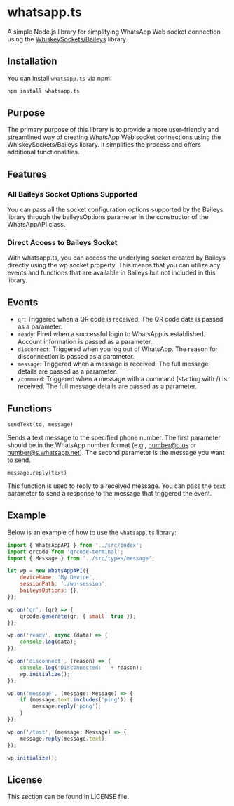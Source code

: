 # whatsapp.ts

A simple Node.js library for simplifying WhatsApp Web socket connection using the [WhiskeySockets/Baileys](https://github.com/WhiskeySockets/Baileys) library.

## Installation

You can install `whatsapp.ts` via npm:

```bash
npm install whatsapp.ts
```

## Purpose

The primary purpose of this library is to provide a more user-friendly and streamlined way of creating WhatsApp Web socket connections using the WhiskeySockets/Baileys library. It simplifies the process and offers additional functionalities.

## Features

### All Baileys Socket Options Supported
You can pass all the socket configuration options supported by the Baileys library through the baileysOptions parameter in the constructor of the WhatsAppAPI class.

### Direct Access to Baileys Socket
With whatsapp.ts, you can access the underlying socket created by Baileys directly using the wp.socket property. This means that you can utilize any events and functions that are available in Baileys but not included in this library.

## Events

* `qr`: Triggered when a QR code is received. The QR code data is passed as a parameter.
* `ready`: Fired when a successful login to WhatsApp is established. Account information is passed as a parameter.
* `disconnect`: Triggered when you log out of WhatsApp. The reason for disconnection is passed as a parameter.
* `message`: Triggered when a message is received. The full message details are passed as a parameter.
* `/command`: Triggered when a message with a command (starting with /) is received. The full message details are passed as a parameter.

## Functions

`sendText(to, message)`

Sends a text message to the specified phone number. The first parameter should be in the WhatsApp number format (e.g., number@c.us or number@s.whatsapp.net). The second parameter is the message you want to send.

`message.reply(text)`

This function is used to reply to a received message. You can pass the `text` parameter to send a response to the message that triggered the event.

## Example
Below is an example of how to use the `whatsapp.ts` library:

```javascript
import { WhatsAppAPI } from '../src/index';
import qrcode from 'qrcode-terminal';
import { Message } from '../src/types/message';

let wp = new WhatsAppAPI({
    deviceName: 'My Device',
    sessionPath: './wp-session',
    baileysOptions: {},
});

wp.on('qr', (qr) => {
    qrcode.generate(qr, { small: true });
});

wp.on('ready', async (data) => {
    console.log(data);
});

wp.on('disconnect', (reason) => {
    console.log('Disconnected: ' + reason);
    wp.initialize();
});

wp.on('message', (message: Message) => {
    if (message.text.includes('ping')) {
        message.reply('pong');
    }
});

wp.on('/test', (message: Message) => {
    message.reply(message.text);
});

wp.initialize();

```
## License

This section can be found in LICENSE file.


